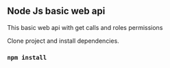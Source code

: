## Node Js basic web api

This basic web api with get calls and roles permissions

Clone project and install dependencies.


### `npm install`
